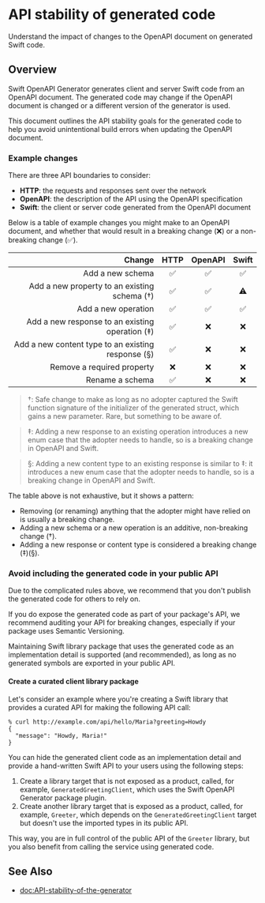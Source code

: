 # API stability of generated code

Understand the impact of changes to the OpenAPI document on generated Swift code.

## Overview

Swift OpenAPI Generator generates client and server Swift code from an OpenAPI document. The generated code may change if the OpenAPI document is changed or a different version of the generator is used.

This document outlines the API stability goals for the generated code to help you avoid unintentional build errors when updating the OpenAPI document.

### Example changes

There are three API boundaries to consider:
- **HTTP**: the requests and responses sent over the network
- **OpenAPI**: the description of the API using the OpenAPI specification
- **Swift**: the client or server code generated from the OpenAPI document

Below is a table of example changes you might make to an OpenAPI document, and whether that would result in a breaking change (❌) or a non-breaking change (✅).

| Change | HTTP | OpenAPI | Swift |
| -: | :-: | :-: | :-: |
| Add a new schema | ✅ | ✅ | ✅ |
| Add a new property to an existing schema (†) | ✅ | ✅ | ⚠️ |
| Add a new operation | ✅ | ✅ | ✅ |
| Add a new response to an existing operation (‡) | ✅ | ❌ | ❌  |
| Add a new content type to an existing response (§) | ✅ | ❌ | ❌ |
| Remove a required property | ❌ | ❌ | ❌ |
| Rename a schema | ✅ | ❌ | ❌ |

> †: Safe change to make as long as no adopter captured the Swift function signature of the initializer of the generated struct, which gains a new parameter. Rare, but something to be aware of.

> ‡: Adding a new response to an existing operation introduces a new enum case that the adopter needs to handle, so is a breaking change in OpenAPI and Swift.

> §: Adding a new content type to an existing response is similar to ‡: it introduces a new enum case that the adopter needs to handle, so is a breaking change in OpenAPI and Swift.

The table above is not exhaustive, but it shows a pattern:
- Removing (or renaming) anything that the adopter might have relied on is usually a breaking change.
- Adding a new schema or a new operation is an additive, non-breaking change (†).
- Adding a new response or content type is considered a breaking change (‡)(§). 

### Avoid including the generated code in your public API

Due to the complicated rules above, we recommend that you don't publish the generated code for others to rely on.

If you do expose the generated code as part of your package's API, we recommend auditing your API for breaking changes, especially if your package uses Semantic Versioning.

Maintaining Swift library package that uses the generated code as an implementation detail is supported (and recommended), as long as no generated symbols are exported in your public API.

#### Create a curated client library package

Let's consider an example where you're creating a Swift library that provides a curated API for making the following API call:

```console
% curl http://example.com/api/hello/Maria?greeting=Howdy
{
  "message": "Howdy, Maria!"
}
```

You can hide the generated client code as an implementation detail and provide a hand-written Swift API to your users using the following steps:

1. Create a library target that is not exposed as a product, called, for example, `GeneratedGreetingClient`, which uses the Swift OpenAPI Generator package plugin.
2. Create another library target that is exposed as a product, called, for example, `Greeter`, which depends on the `GeneratedGreetingClient` target but doesn't use the imported types in its public API.

This way, you are in full control of the public API of the `Greeter` library, but you also benefit from calling the service using generated code.

## See Also

- <doc:API-stability-of-the-generator>
